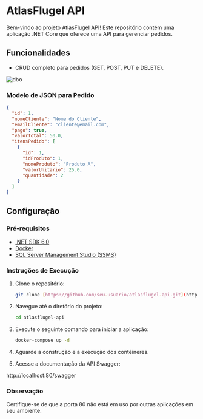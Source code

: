 # AtlasFlugel API

Bem-vindo ao projeto AtlasFlugel API! Este repositório contém uma aplicação .NET Core que oferece uma API para gerenciar pedidos.

## Funcionalidades

- CRUD completo para pedidos (GET, POST, PUT e DELETE).

![dbo](https://github.com/Vatanabiyukio/AtlasFlugel/assets/56417398/92f34d14-e491-416d-8b21-c692de8916ce)

### Modelo de JSON para Pedido

```JSON
{
  "id": 1,
  "nomeCliente": "Nome do Cliente",
  "emailCliente": "cliente@email.com",
  "pago": true,
  "valorTotal": 50.0,
  "itensPedido": [
    {
      "id": 1,
      "idProduto": 1,
      "nomeProduto": "Produto A",
      "valorUnitario": 25.0,
      "quantidade": 2
    }
  ]
}
```

## Configuração

### Pré-requisitos

- [.NET SDK 6.0](https://dotnet.microsoft.com/download)
- [Docker](https://www.docker.com/)
- [SQL Server Management Studio (SSMS)](https://docs.microsoft.com/en-us/sql/ssms/download-sql-server-management-studio-ssms?view=sql-server-ver15)

### Instruções de Execução

1. Clone o repositório:

   ```bash
   git clone [https://github.com/seu-usuario/atlasflugel-api.git](https://github.com/Vatanabiyukio/AtlasFlugel.git)

2. Navegue até o diretório do projeto:

    ```bash
    cd atlasflugel-api

3. Execute o seguinte comando para iniciar a aplicação:

    ```bash
    docker-compose up -d

4. Aguarde a construção e a execução dos contêineres.

5. Acesse a documentação da API Swagger:

http://localhost:80/swagger

### Observação

Certifique-se de que a porta 80 não está em uso por outras aplicações em seu ambiente.
